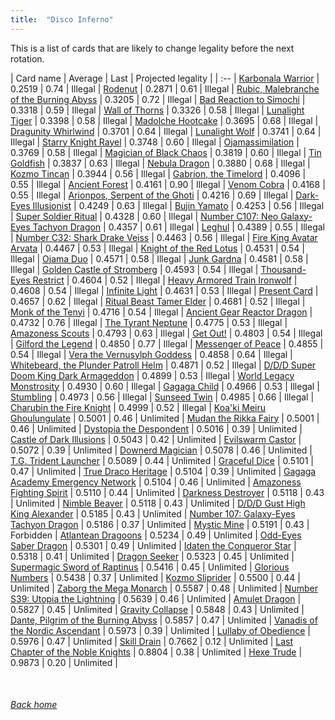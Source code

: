 ```yaml
---
title:  "Disco Inferno"
---
```


This is a list of cards that are likely to change legality before the next rotation.

| Card name | Average | Last | Projected legality |
| :-- |
[Karbonala Warrior](https://db.ygoprodeck.com/card/?search=Karbonala%20Warrior) | 0.2519 | 0.74 | Illegal |
[Rodenut](https://db.ygoprodeck.com/card/?search=Rodenut) | 0.2871 | 0.61 | Illegal |
[Rubic, Malebranche of the Burning Abyss](https://db.ygoprodeck.com/card/?search=Rubic,%20Malebranche%20of%20the%20Burning%20Abyss) | 0.3205 | 0.72 | Illegal |
[Bad Reaction to Simochi](https://db.ygoprodeck.com/card/?search=Bad%20Reaction%20to%20Simochi) | 0.3318 | 0.59 | Illegal |
[Wall of Thorns](https://db.ygoprodeck.com/card/?search=Wall%20of%20Thorns) | 0.3326 | 0.58 | Illegal |
[Lunalight Tiger](https://db.ygoprodeck.com/card/?search=Lunalight%20Tiger) | 0.3398 | 0.58 | Illegal |
[Madolche Hootcake](https://db.ygoprodeck.com/card/?search=Madolche%20Hootcake) | 0.3695 | 0.68 | Illegal |
[Dragunity Whirlwind](https://db.ygoprodeck.com/card/?search=Dragunity%20Whirlwind) | 0.3701 | 0.64 | Illegal |
[Lunalight Wolf](https://db.ygoprodeck.com/card/?search=Lunalight%20Wolf) | 0.3741 | 0.64 | Illegal |
[Starry Knight Rayel](https://db.ygoprodeck.com/card/?search=Starry%20Knight%20Rayel) | 0.3748 | 0.60 | Illegal |
[Ojamassimilation](https://db.ygoprodeck.com/card/?search=Ojamassimilation) | 0.3769 | 0.58 | Illegal |
[Magician of Black Chaos](https://db.ygoprodeck.com/card/?search=Magician%20of%20Black%20Chaos) | 0.3819 | 0.60 | Illegal |
[Tin Goldfish](https://db.ygoprodeck.com/card/?search=Tin%20Goldfish) | 0.3837 | 0.63 | Illegal |
[Nebula Dragon](https://db.ygoprodeck.com/card/?search=Nebula%20Dragon) | 0.3880 | 0.68 | Illegal |
[Kozmo Tincan](https://db.ygoprodeck.com/card/?search=Kozmo%20Tincan) | 0.3944 | 0.56 | Illegal |
[Gabrion, the Timelord](https://db.ygoprodeck.com/card/?search=Gabrion,%20the%20Timelord) | 0.4096 | 0.55 | Illegal |
[Ancient Forest](https://db.ygoprodeck.com/card/?search=Ancient%20Forest) | 0.4161 | 0.90 | Illegal |
[Venom Cobra](https://db.ygoprodeck.com/card/?search=Venom%20Cobra) | 0.4168 | 0.55 | Illegal |
[Arionpos, Serpent of the Ghoti](https://db.ygoprodeck.com/card/?search=Arionpos,%20Serpent%20of%20the%20Ghoti) | 0.4216 | 0.69 | Illegal |
[Dark-Eyes Illusionist](https://db.ygoprodeck.com/card/?search=Dark-Eyes%20Illusionist) | 0.4249 | 0.63 | Illegal |
[Bujin Yamato](https://db.ygoprodeck.com/card/?search=Bujin%20Yamato) | 0.4253 | 0.56 | Illegal |
[Super Soldier Ritual](https://db.ygoprodeck.com/card/?search=Super%20Soldier%20Ritual) | 0.4328 | 0.60 | Illegal |
[Number C107: Neo Galaxy-Eyes Tachyon Dragon](https://db.ygoprodeck.com/card/?search=Number%20C107:%20Neo%20Galaxy-Eyes%20Tachyon%20Dragon) | 0.4357 | 0.61 | Illegal |
[Leghul](https://db.ygoprodeck.com/card/?search=Leghul) | 0.4389 | 0.55 | Illegal |
[Number C32: Shark Drake Veiss](https://db.ygoprodeck.com/card/?search=Number%20C32:%20Shark%20Drake%20Veiss) | 0.4463 | 0.56 | Illegal |
[Fire King Avatar Arvata](https://db.ygoprodeck.com/card/?search=Fire%20King%20Avatar%20Arvata) | 0.4467 | 0.53 | Illegal |
[Knight of the Red Lotus](https://db.ygoprodeck.com/card/?search=Knight%20of%20the%20Red%20Lotus) | 0.4531 | 0.54 | Illegal |
[Ojama Duo](https://db.ygoprodeck.com/card/?search=Ojama%20Duo) | 0.4571 | 0.58 | Illegal |
[Junk Gardna](https://db.ygoprodeck.com/card/?search=Junk%20Gardna) | 0.4581 | 0.58 | Illegal |
[Golden Castle of Stromberg](https://db.ygoprodeck.com/card/?search=Golden%20Castle%20of%20Stromberg) | 0.4593 | 0.54 | Illegal |
[Thousand-Eyes Restrict](https://db.ygoprodeck.com/card/?search=Thousand-Eyes%20Restrict) | 0.4604 | 0.52 | Illegal |
[Heavy Armored Train Ironwolf](https://db.ygoprodeck.com/card/?search=Heavy%20Armored%20Train%20Ironwolf) | 0.4608 | 0.54 | Illegal |
[Infinite Light](https://db.ygoprodeck.com/card/?search=Infinite%20Light) | 0.4631 | 0.53 | Illegal |
[Present Card](https://db.ygoprodeck.com/card/?search=Present%20Card) | 0.4657 | 0.62 | Illegal |
[Ritual Beast Tamer Elder](https://db.ygoprodeck.com/card/?search=Ritual%20Beast%20Tamer%20Elder) | 0.4681 | 0.52 | Illegal |
[Monk of the Tenyi](https://db.ygoprodeck.com/card/?search=Monk%20of%20the%20Tenyi) | 0.4716 | 0.54 | Illegal |
[Ancient Gear Reactor Dragon](https://db.ygoprodeck.com/card/?search=Ancient%20Gear%20Reactor%20Dragon) | 0.4732 | 0.76 | Illegal |
[The Tyrant Neptune](https://db.ygoprodeck.com/card/?search=The%20Tyrant%20Neptune) | 0.4775 | 0.53 | Illegal |
[Amazoness Scouts](https://db.ygoprodeck.com/card/?search=Amazoness%20Scouts) | 0.4793 | 0.63 | Illegal |
[Get Out!](https://db.ygoprodeck.com/card/?search=Get%20Out!) | 0.4803 | 0.54 | Illegal |
[Gilford the Legend](https://db.ygoprodeck.com/card/?search=Gilford%20the%20Legend) | 0.4850 | 0.77 | Illegal |
[Messenger of Peace](https://db.ygoprodeck.com/card/?search=Messenger%20of%20Peace) | 0.4855 | 0.54 | Illegal |
[Vera the Vernusylph Goddess](https://db.ygoprodeck.com/card/?search=Vera%20the%20Vernusylph%20Goddess) | 0.4858 | 0.64 | Illegal |
[Whitebeard, the Plunder Patroll Helm](https://db.ygoprodeck.com/card/?search=Whitebeard,%20the%20Plunder%20Patroll%20Helm) | 0.4871 | 0.52 | Illegal |
[D/D/D Super Doom King Dark Armageddon](https://db.ygoprodeck.com/card/?search=D/D/D%20Super%20Doom%20King%20Dark%20Armageddon) | 0.4899 | 0.53 | Illegal |
[World Legacy Monstrosity](https://db.ygoprodeck.com/card/?search=World%20Legacy%20Monstrosity) | 0.4930 | 0.60 | Illegal |
[Gagaga Child](https://db.ygoprodeck.com/card/?search=Gagaga%20Child) | 0.4966 | 0.53 | Illegal |
[Stumbling](https://db.ygoprodeck.com/card/?search=Stumbling) | 0.4973 | 0.56 | Illegal |
[Sunseed Twin](https://db.ygoprodeck.com/card/?search=Sunseed%20Twin) | 0.4985 | 0.66 | Illegal |
[Charubin the Fire Knight](https://db.ygoprodeck.com/card/?search=Charubin%20the%20Fire%20Knight) | 0.4999 | 0.52 | Illegal |
[Koa'ki Meiru Ghoulungulate](https://db.ygoprodeck.com/card/?search=Koa'ki%20Meiru%20Ghoulungulate) | 0.5001 | 0.46 | Unlimited |
[Mudan the Rikka Fairy](https://db.ygoprodeck.com/card/?search=Mudan%20the%20Rikka%20Fairy) | 0.5001 | 0.46 | Unlimited |
[Dystopia the Despondent](https://db.ygoprodeck.com/card/?search=Dystopia%20the%20Despondent) | 0.5016 | 0.39 | Unlimited |
[Castle of Dark Illusions](https://db.ygoprodeck.com/card/?search=Castle%20of%20Dark%20Illusions) | 0.5043 | 0.42 | Unlimited |
[Evilswarm Castor](https://db.ygoprodeck.com/card/?search=Evilswarm%20Castor) | 0.5072 | 0.39 | Unlimited |
[Downerd Magician](https://db.ygoprodeck.com/card/?search=Downerd%20Magician) | 0.5078 | 0.46 | Unlimited |
[T.G. Trident Launcher](https://db.ygoprodeck.com/card/?search=T.G.%20Trident%20Launcher) | 0.5089 | 0.44 | Unlimited |
[Graceful Dice](https://db.ygoprodeck.com/card/?search=Graceful%20Dice) | 0.5101 | 0.47 | Unlimited |
[True Draco Heritage](https://db.ygoprodeck.com/card/?search=True%20Draco%20Heritage) | 0.5104 | 0.39 | Unlimited |
[Gagaga Academy Emergency Network](https://db.ygoprodeck.com/card/?search=Gagaga%20Academy%20Emergency%20Network) | 0.5104 | 0.46 | Unlimited |
[Amazoness Fighting Spirit](https://db.ygoprodeck.com/card/?search=Amazoness%20Fighting%20Spirit) | 0.5110 | 0.44 | Unlimited |
[Darkness Destroyer](https://db.ygoprodeck.com/card/?search=Darkness%20Destroyer) | 0.5118 | 0.43 | Unlimited |
[Nimble Beaver](https://db.ygoprodeck.com/card/?search=Nimble%20Beaver) | 0.5118 | 0.43 | Unlimited |
[D/D/D Gust High King Alexander](https://db.ygoprodeck.com/card/?search=D/D/D%20Gust%20High%20King%20Alexander) | 0.5185 | 0.43 | Unlimited |
[Number 107: Galaxy-Eyes Tachyon Dragon](https://db.ygoprodeck.com/card/?search=Number%20107:%20Galaxy-Eyes%20Tachyon%20Dragon) | 0.5186 | 0.37 | Unlimited |
[Mystic Mine](https://db.ygoprodeck.com/card/?search=Mystic%20Mine) | 0.5191 | 0.43 | Forbidden |
[Atlantean Dragoons](https://db.ygoprodeck.com/card/?search=Atlantean%20Dragoons) | 0.5234 | 0.49 | Unlimited |
[Odd-Eyes Saber Dragon](https://db.ygoprodeck.com/card/?search=Odd-Eyes%20Saber%20Dragon) | 0.5301 | 0.49 | Unlimited |
[Idaten the Conqueror Star](https://db.ygoprodeck.com/card/?search=Idaten%20the%20Conqueror%20Star) | 0.5318 | 0.41 | Unlimited |
[Dragon Seeker](https://db.ygoprodeck.com/card/?search=Dragon%20Seeker) | 0.5323 | 0.45 | Unlimited |
[Supermagic Sword of Raptinus](https://db.ygoprodeck.com/card/?search=Supermagic%20Sword%20of%20Raptinus) | 0.5416 | 0.45 | Unlimited |
[Glorious Numbers](https://db.ygoprodeck.com/card/?search=Glorious%20Numbers) | 0.5438 | 0.37 | Unlimited |
[Kozmo Sliprider](https://db.ygoprodeck.com/card/?search=Kozmo%20Sliprider) | 0.5500 | 0.44 | Unlimited |
[Zaborg the Mega Monarch](https://db.ygoprodeck.com/card/?search=Zaborg%20the%20Mega%20Monarch) | 0.5587 | 0.48 | Unlimited |
[Number S39: Utopia the Lightning](https://db.ygoprodeck.com/card/?search=Number%20S39:%20Utopia%20the%20Lightning) | 0.5639 | 0.46 | Unlimited |
[Amulet Dragon](https://db.ygoprodeck.com/card/?search=Amulet%20Dragon) | 0.5827 | 0.45 | Unlimited |
[Gravity Collapse](https://db.ygoprodeck.com/card/?search=Gravity%20Collapse) | 0.5848 | 0.43 | Unlimited |
[Dante, Pilgrim of the Burning Abyss](https://db.ygoprodeck.com/card/?search=Dante,%20Pilgrim%20of%20the%20Burning%20Abyss) | 0.5857 | 0.47 | Unlimited |
[Vanadis of the Nordic Ascendant](https://db.ygoprodeck.com/card/?search=Vanadis%20of%20the%20Nordic%20Ascendant) | 0.5973 | 0.39 | Unlimited |
[Lullaby of Obedience](https://db.ygoprodeck.com/card/?search=Lullaby%20of%20Obedience) | 0.5976 | 0.47 | Unlimited |
[Skill Drain](https://db.ygoprodeck.com/card/?search=Skill%20Drain) | 0.7662 | 0.12 | Unlimited |
[Last Chapter of the Noble Knights](https://db.ygoprodeck.com/card/?search=Last%20Chapter%20of%20the%20Noble%20Knights) | 0.8804 | 0.38 | Unlimited |
[Hexe Trude](https://db.ygoprodeck.com/card/?search=Hexe%20Trude) | 0.9873 | 0.20 | Unlimited |

<br>

###### [Back home](index)